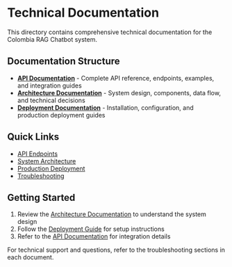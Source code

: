 # Technical Documentation

This directory contains comprehensive technical documentation for the Colombia RAG Chatbot system.

## Documentation Structure

- **[API Documentation](api/)** - Complete API reference, endpoints, examples, and integration guides
- **[Architecture Documentation](architecture/)** - System design, components, data flow, and technical decisions  
- **[Deployment Documentation](deployment/)** - Installation, configuration, and production deployment guides

## Quick Links

- [API Endpoints](api/README.md#endpoints)
- [System Architecture](architecture/README.md#high-level-architecture)
- [Production Deployment](deployment/README.md#production-deployment)
- [Troubleshooting](deployment/README.md#troubleshooting)

## Getting Started

1. Review the [Architecture Documentation](architecture/) to understand the system design
2. Follow the [Deployment Guide](deployment/) for setup instructions
3. Refer to the [API Documentation](api/) for integration details

For technical support and questions, refer to the troubleshooting sections in each document.